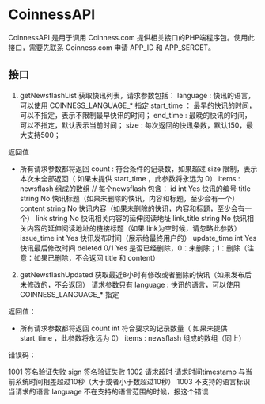 # CoinnessAPI

CoinnessAPI 是用于调用  Coinness.com 提供相关接口的PHP端程序包。使用此接口，需要先联系 Coinness.com 申请 APP_ID 和 APP_SERCET。

## 接口
1. getNewsflashList
获取快讯列表，请求参数包括：
language : 快讯的语言，可以使用 COINNESS_LANGUAGE_* 指定
start_time ： 最早的快讯的时间，可以不指定，表示不限制最早快讯的时间；
end_time : 最晚的快讯的时间，可以不指定，默认表示当前时间；
size : 每次返回的快讯条数，默认150，最大支持500；

返回值
 * 所有请求参数都将返回
 count :  符合条件的记录数，如果超过 size 限制，表示本次未全部返回（ 如果未提供 start_time ，此参数将永远为 0）
 items :  newsflash 组成的数组
 // 每个newsflash 包含：
    id  	  int	        Yes	快讯的编号
    title	  string    	No	快讯标题（如果未删除的快讯，内容和标题，至少会有一个）
    content	string  	  No	快讯内容（如果未删除的快讯，内容和标题，至少会有一个）
    link  	string	    No	快讯相关内容的延伸阅读地址
    link_title	string	No	快讯相关内容的延伸阅读地址的链接标题（如果 link为空时候，请忽略此参数）
    issue_time	int	    Yes	快讯发布时间（展示给最终用户的）
    update_time	int   	Yes	快讯最后修改时间
    deleted	0/1	Yes	是否已经删除，0：未删除；1：删除（注意：如果已删除，不会返回 title 和 content）

2. getNewsflashUpdated
获取最近8小时有修改或者删除的快讯（如果发布后未修改的，不会返回）
请求参数只有 language : 快讯的语言，可以使用 COINNESS_LANGUAGE_* 指定

返回值：
 * 所有请求参数都将返回
 count	int	符合要求的记录数量（ 如果未提供 start_time ，此参数将永远为 0）
 items :  newsflash 组成的数组（同上）
 
错误码：

1001	签名验证失败	sign 签名验证失败
1002	请求超时	请求时间timestamp 与当前系统时间相差超过10秒（大于或者小于数超过10秒）
1003	不支持的语言标识	当请求的语言 language 不在支持的语言范围的时候，报这个错误

